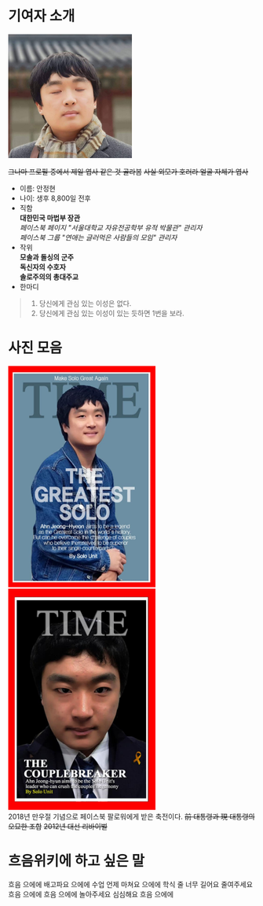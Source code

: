 # 기여자 소개

<img src="../Images/AJH/Profile.jpg" width="50%" height="50%">  

~~그나마 프로필 중에서 제일 엽사 같은 것 골라봄~~ ~~사실 외모가 호러라 얼굴 자체가 엽사~~  
- 이름: 안정현
- 나이: 생후 8,800일 전후
- 직함  
__대한민국 마법부 장관__  
_페이스북 페이지 "서울대학교 자유전공학부 유적 박물관" 관리자_  
_페이스북 그룹 "연애는 글러먹은 사람들의 모임" 관리자_  
- 작위  
__모솔과 돌싱의 군주__  
__독신자의 수호자__  
__솔로주의의 총대주교__  
- 한마디
> 1) 당신에게 관심 있는 이성은 없다.
> 2) 당신에게 관심 있는 이성이 있는 듯하면 1번을 보라.

# 사진 모음

<img src="../Images/AJH/AprilFool_1.jpg" width=300 height=450> <img src="../Images/AJH/AprilFool_2.jpg" width=300 height=450>    
2018년 만우절 기념으로 페이스북 팔로워에게 받은 축전이다. ~~前 대통령과 現 대통령의 오묘한 조합~~ ~~2012년 대선 리바이벌~~

# 흐음위키에 하고 싶은 말

흐음 으에에 배고파요 으에에 수업 언제 마쳐요 으에에 학식 줄 너무 길어요 줄여주세요  
흐음 으에에 흐음 으에에 놀아주세요 심심해요 흐음 으에에
